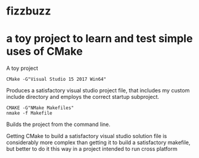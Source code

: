 # fizzbuzz
# a toy project to learn and test simple uses of CMake

A toy project

    CMake -G"Visual Studio 15 2017 Win64"

Produces a satisfactory visual studio project file, that includes my custom include directory and employs the correct startup subproject.

    CMAKE -G"NMake Makefiles"
    nmake -f Makefile

Builds the project from the command line.

Getting CMake to build a satisfactory visual studio solution file is considerably more complex than getting it to build a satisfactory makefile, but better to do it this way in a project intended to run cross platform
